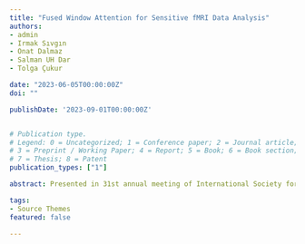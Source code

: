 ```yaml
---
title: "Fused Window Attention for Sensitive fMRI Data Analysis"
authors:
- admin
- Irmak Sıvgın
- Onat Dalmaz
- Salman UH Dar
- Tolga Çukur

date: "2023-06-05T00:00:00Z"
doi: ""

publishDate: '2023-09-01T00:00:00Z'


# Publication type.
# Legend: 0 = Uncategorized; 1 = Conference paper; 2 = Journal article;
# 3 = Preprint / Working Paper; 4 = Report; 5 = Book; 6 = Book section;
# 7 = Thesis; 8 = Patent
publication_types: ["1"]

abstract: Presented in 31st annual meeting of International Society for Magnetic Resonance Imaging (ISMRM), Toronto, June 2023

tags:
- Source Themes
featured: false

---
```

